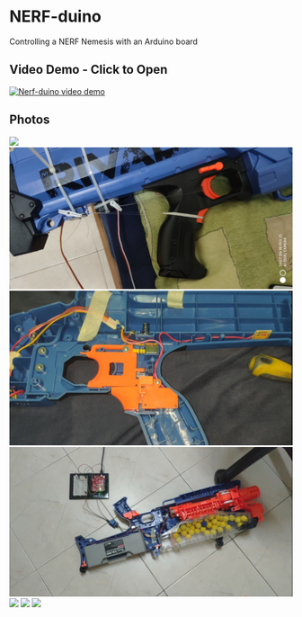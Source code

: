 # NERF-duino
Controlling a NERF Nemesis with an Arduino board

## Video Demo - Click to Open
[![Nerf-duino video demo](https://img.youtube.com/vi/xJa2592bzRc/0.jpg)](https://www.youtube.com/watch?v=xJa2592bzRc)

## Photos

![](images/1.jpg)
![](images/2.jpg)
![](images/3.jpg)
![](images/4.jpg)
![](images/5.jpg)
![](images/6.jpg)
![](images/7.jpg)
